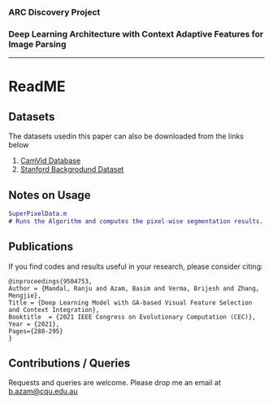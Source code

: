 ### ARC Discovery Project 
### Deep Learning Architecture with Context Adaptive Features for Image Parsing

_____________________________________________________________________________________________

# ReadME

## Datasets

The datasets usedin this paper can also be downloaded from the links below 
1. [CamVid Database](http://mi.eng.cam.ac.uk/research/projects/VideoRec/)
2. [Stanford Backgrodund Dataset](http://dags.stanford.edu/projects/scenedataset.html)


## Notes on Usage

```matlab
SuperPixelData.m 
# Runs the Algorithm and computes the pixel-wise segmentation results. 
```

## Publications 
If you find codes and results useful in your research, please consider citing:


    @inproceedings{9504753,
	Author = {Mandal, Ranju and Azam, Basim and Verma, Brijesh and Zhang, Mengjie},
	Title = {Deep Learning Model with GA-based Visual Feature Selection and Context Integration},
	Booktitle  = {2021 IEEE Congress on Evolutionary Computation (CEC)},
	Year = {2021},
	Pages={288-295}
    }

## Contributions / Queries 

Requests and queries are welcome. 
Please drop me an email at b.azam@cqu.edu.au
